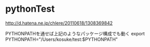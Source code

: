 # pythonTest


http://d.hatena.ne.jp/chlere/20110618/1308369842

PYTHONPATHを通せば上記のようなパッケージ構成でも動く
export PYTHONPATH="/Users/kosuke/test:$PYTHONPATH"
